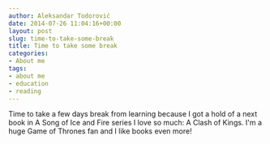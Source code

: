 ```yaml
---
author: Aleksandar Todorović
date: 2014-07-26 11:04:16+00:00
layout: post
slug: time-to-take-some-break
title: Time to take some break
categories:
- About me
tags:
- about me
- education
- reading
---
```


Time to take a few days break from learning because I got a hold of a next book in A Song of Ice and Fire series I love so much: A Clash of Kings. I'm a huge Game of Thrones fan and I like books even more!
